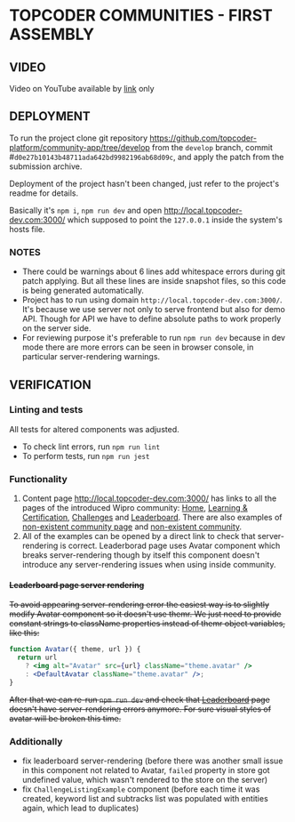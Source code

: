 # TOPCODER COMMUNITIES - FIRST ASSEMBLY

## VIDEO
Video on YouTube available by [link](https://youtu.be/oD3sO11hERM) only

## DEPLOYMENT
To run the project clone git repository https://github.com/topcoder-platform/community-app/tree/develop from the `develop` branch, commit #`d0e27b10143b48711ada642bd9982196ab68d09c`, and apply the patch from the submission archive.

Deployment of the project hasn't been changed, just refer to the project's readme for details.

Basically it's `npm i`, `npm run dev` and open http://local.topcoder-dev.com:3000/ which supposed to point the `127.0.0.1` inside the system's hosts file.

### NOTES
- There could be warnings about 6 lines add whitespace errors during git patch applying. But all these lines are inside snapshot files, so this code is being generated automatically.
- Project has to run using domain `http://local.topcoder-dev.com:3000/`. It's because we use server not only to serve frontend but also for demo API.
  Though for API we have to define absolute paths to work properly on the server side.
- For reviewing purpose it's preferable to run `npm run dev` because in dev mode there are more errors can be seen in browser console, in particular server-rendering warnings.

## VERIFICATION

### Linting and tests
All tests for altered components was adjusted.
- To check lint errors, run `npm run lint`
- To perform tests, run `npm run jest`

### Functionality
1. Content page http://local.topcoder-dev.com:3000/ has links to all the pages of the introduced Wipro community: [Home](http://local.topcoder-dev.com:3000/community/wipro/home), [Learning & Certification](http://local.topcoder-dev.com:3000/community/wipro/about), [Challenges](http://local.topcoder-dev.com:3000/community/wipro/challenges) and [Leaderboard](http://local.topcoder-dev.com:3000/community/wipro/leaderboard). There are also examples of [non-existent community page](http://local.topcoder-dev.com:3000/community/wipro/404) and [non-existent community](http://local.topcoder-dev.com:3000/community/404/home).
2. All of the examples can be opened by a direct link to check that server-rendering is correct. Leaderborad page uses Avatar component which breaks server-rendering though by itself this component doesn't introduce any server-rendering issues when using inside community.

#### ~~Leaderboard page server rendering~~
~~To avoid appearing server-rendering error the easiest way is to slightly modify Avatar component so it doesn't use themr. We just need to provide constant strings to className properties instead of themr object variables, like this:~~
```jsx
function Avatar({ theme, url }) {
  return url
    ? <img alt="Avatar" src={url} className="theme.avatar" />
    : <DefaultAvatar className="theme.avatar" />;
}
```
~~After that we can re-run `npm run dev` and check that [Leaderboard](http://local.topcoder-dev.com:3000/community/wipro/leaderboard) page doesn't have server-rendering errors anymore. For sure visual styles of avatar will be broken this time.~~

### Additionally
- fix leaderboard server-rendering (before there was another small issue in this component not related to Avatar, `failed` property in store got undefined value, which wasn't rendered to the store on the server)
- fix `ChallengeListingExample` component (before each time it was created, keyword list and subtracks list was populated with entities again, which lead to duplicates)
